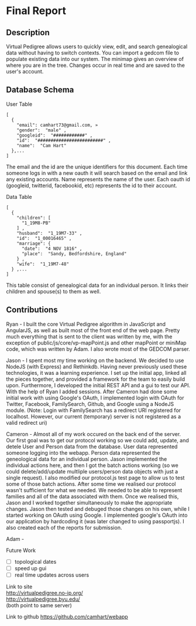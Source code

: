 Final Report
============

Description
-----------
Virtual Pedigree allows users to quickly view, edit, and search genealogical data without having to switch contexts.  You can import a gedcom file to populate existing data into our system.  The minimap gives an overview of where you are in the tree.  Changes occur in real time and are saved to the user's account.

Database Schema
---------------
User Table
```
[
  {
    "email": camhart73@gmail.com, »
    "gender":  "male" ,
    "googleid":  "############" ,
    "id":  "#########################" ,
    "name":  "Cam Hart"
  },...
]
```
The email and the id are the unique identifiers for this document.  Each time someone logs in with a new oauth it will search based on the email and link any existing accounts.  Name represents the name of the user.  Each oauth id (googleid, twitterid, facebookid, etc) represents the id to their account.

Data Table
```
[
  {
    "children": [
      "1_19M8-PB"
    ] ,
    "husband":  "1_19M7-33" ,
    "id":  "1_00016465" ,
    "marriage": {
      "date":  "4 NOV 1816" ,
      "place":  "Sandy, Bedfordshire, England"
    } ,
    "wife":  "1_19M7-48"
  } ,...
]
```
This table consist of genealogical data for an individual person.  It links their children and spouse(s) to them as well.

Contributions
-------------
Ryan - I built the core Virtual Pedigree algorithm in JavaScript and AngularJS, as well as built most of the front end of the web page. Pretty much everything that is sent to the client was written by me, with the exception of public/js/core/vp-mapPoint.js and other mapPoint or miniMap code, which was written by Adam. I also wrote most of the GEDCOM parser.

Jason - I spent most my time working on the backend. We decided to use NodeJS (with Express) and Rethinkdb. Having never previously used these technologies, it was a learning experience. I set up the initial app, linked all the pieces together, and provided a framework for the team to easily build upon. Furthermore, I developed the initial REST API and a gui to test our API. With the help of Ryan I added sessions. After Cameron had done some initial work with using Google's OAuth, I implemented login with OAuth for Twitter, Facebook, FamilySearch, Github, and Google using a NodeJS module. (Note: Login with FamilySearch has a redirect URI registered for localhost. However, our current (temporary) server is not registered as a valid redirect uri)

Cameron - Almost all of my work occured on the back end of the server.  Our first goal was to get our protocol working so we could add, update, and detele User and Person data from the database.  User data represented someone logging into the webapp.  Person data represented the geneological data for an individual person.  Jason implemented the individual actions here, and then I got the batch actions working (so we could delete/add/update multliple users/person data objects with just a single request).  I also modified our protocol.js test page to allow us to test some of those batch actions.  After some time we realised our protocol wasn't sufficient for what we needed.  We needed to be able to represent families and all of the data associated with them.  Once we realised this, Jason and I worked together simultaneously to make the appropriate changes.  Jason then tested and debuged those changes on his own, while I started working on OAuth using Google.  I implemented google's OAuth into our application by hardcoding it (was later changed to using passportjs).  I also created each of the reports for submission.

Adam -


Future Work
- [ ] topological dates
- [ ] speed up gui
- [ ] real time updates across users

Link to site
<br>
http://virtualpedigree.no-ip.org/
<br>
http://virtualpedigree.byu.edu/
<br>
(both point to same server)

Link to github
https://github.com/camhart/webapp